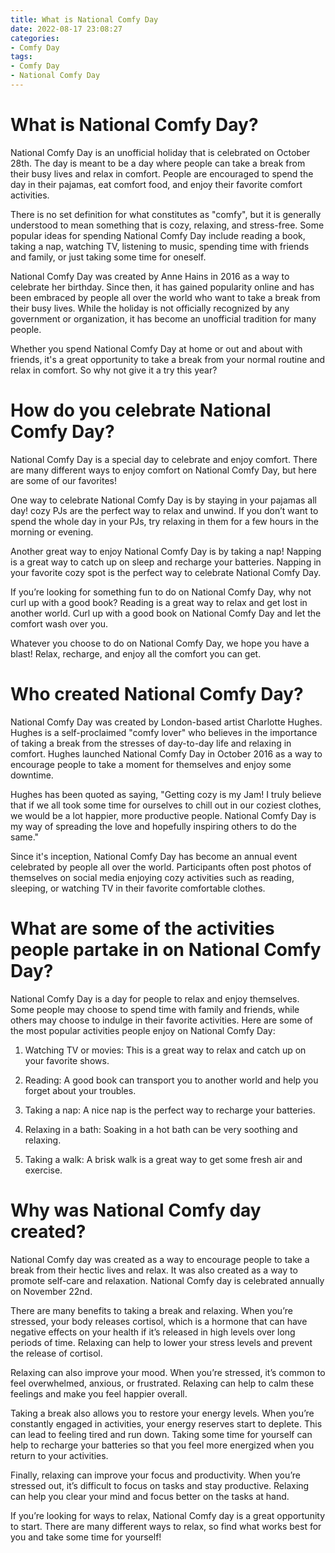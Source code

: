 ```yaml
---
title: What is National Comfy Day 
date: 2022-08-17 23:08:27
categories:
- Comfy Day
tags:
- Comfy Day
- National Comfy Day
---
```



#  What is National Comfy Day? 

National Comfy Day is an unofficial holiday that is celebrated on October 28th. The day is meant to be a day where people can take a break from their busy lives and relax in comfort. People are encouraged to spend the day in their pajamas, eat comfort food, and enjoy their favorite comfort activities.

There is no set definition for what constitutes as "comfy", but it is generally understood to mean something that is cozy, relaxing, and stress-free. Some popular ideas for spending National Comfy Day include reading a book, taking a nap, watching TV, listening to music, spending time with friends and family, or just taking some time for oneself.

National Comfy Day was created by Anne Hains in 2016 as a way to celebrate her birthday. Since then, it has gained popularity online and has been embraced by people all over the world who want to take a break from their busy lives. While the holiday is not officially recognized by any government or organization, it has become an unofficial tradition for many people.

Whether you spend National Comfy Day at home or out and about with friends, it's a great opportunity to take a break from your normal routine and relax in comfort. So why not give it a try this year?

#  How do you celebrate National Comfy Day? 

National Comfy Day is a special day to celebrate and enjoy comfort. There are many different ways to enjoy comfort on National Comfy Day, but here are some of our favorites! 

One way to celebrate National Comfy Day is by staying in your pajamas all day! cozy PJs are the perfect way to relax and unwind. If you don’t want to spend the whole day in your PJs, try relaxing in them for a few hours in the morning or evening.

Another great way to enjoy National Comfy Day is by taking a nap! Napping is a great way to catch up on sleep and recharge your batteries. Napping in your favorite cozy spot is the perfect way to celebrate National Comfy Day.

If you’re looking for something fun to do on National Comfy Day, why not curl up with a good book? Reading is a great way to relax and get lost in another world. Curl up with a good book on National Comfy Day and let the comfort wash over you.

Whatever you choose to do on National Comfy Day, we hope you have a blast! Relax, recharge, and enjoy all the comfort you can get.

#  Who created National Comfy Day? 

National Comfy Day was created by London-based artist Charlotte Hughes. Hughes is a self-proclaimed "comfy lover" who believes in the importance of taking a break from the stresses of day-to-day life and relaxing in comfort. Hughes launched National Comfy Day in October 2016 as a way to encourage people to take a moment for themselves and enjoy some downtime.

Hughes has been quoted as saying, "Getting cozy is my Jam! I truly believe that if we all took some time for ourselves to chill out in our coziest clothes, we would be a lot happier, more productive people. National Comfy Day is my way of spreading the love and hopefully inspiring others to do the same." 

Since it's inception, National Comfy Day has become an annual event celebrated by people all over the world. Participants often post photos of themselves on social media enjoying cozy activities such as reading, sleeping, or watching TV in their favorite comfortable clothes.

#  What are some of the activities people partake in on National Comfy Day? 

National Comfy Day is a day for people to relax and enjoy themselves. Some people may choose to spend time with family and friends, while others may choose to indulge in their favorite activities. Here are some of the most popular activities people enjoy on National Comfy Day:

1. Watching TV or movies: This is a great way to relax and catch up on your favorite shows.

2. Reading: A good book can transport you to another world and help you forget about your troubles.

3. Taking a nap: A nice nap is the perfect way to recharge your batteries.

4. Relaxing in a bath: Soaking in a hot bath can be very soothing and relaxing.

5. Taking a walk: A brisk walk is a great way to get some fresh air and exercise.

#  Why was National Comfy day created?

National Comfy day was created as a way to encourage people to take a break from their hectic lives and relax. It was also created as a way to promote self-care and relaxation. National Comfy day is celebrated annually on November 22nd.

There are many benefits to taking a break and relaxing. When you’re stressed, your body releases cortisol, which is a hormone that can have negative effects on your health if it’s released in high levels over long periods of time. Relaxing can help to lower your stress levels and prevent the release of cortisol.

Relaxing can also improve your mood. When you’re stressed, it’s common to feel overwhelmed, anxious, or frustrated. Relaxing can help to calm these feelings and make you feel happier overall.

Taking a break also allows you to restore your energy levels. When you’re constantly engaged in activities, your energy reserves start to deplete. This can lead to feeling tired and run down. Taking some time for yourself can help to recharge your batteries so that you feel more energized when you return to your activities.

Finally, relaxing can improve your focus and productivity. When you’re stressed out, it’s difficult to focus on tasks and stay productive. Relaxing can help you clear your mind and focus better on the tasks at hand.

If you’re looking for ways to relax, National Comfy day is a great opportunity to start. There are many different ways to relax, so find what works best for you and take some time for yourself!